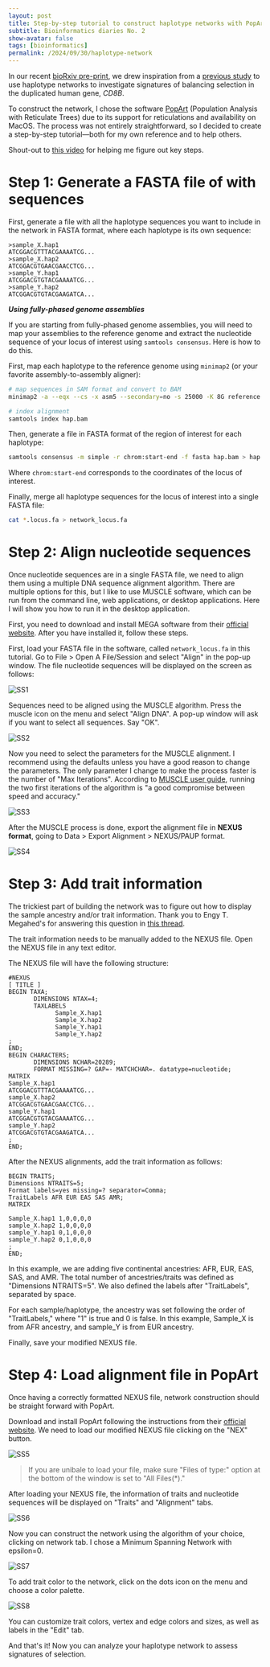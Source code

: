 ```yaml
---
layout: post
title: Step-by-step tutorial to construct haplotype networks with PopArt
subtitle: Bioinformatics diaries No. 2 
show-avatar: false
tags: [bioinformatics]
permalink: /2024/09/30/haplotype-network
---
```


In our recent [bioRxiv pre-print](https://www.biorxiv.org/content/10.1101/2024.09.26.615256v1.abstract), we drew inspiration from a [previous study](https://journals.plos.org/plosgenetics/article?id=10.1371/journal.pgen.1001157) to use haplotype networks to investigate signatures of balancing selection in the duplicated human gene, _CD8B_.

To construct the network, I chose the software [PopArt](https://besjournals.onlinelibrary.wiley.com/doi/10.1111/2041-210X.12410) (Population Analysis with Reticulate Trees) due to its support for reticulations and availability on MacOS. The process was not entirely straightforward, so I decided to create a step-by-step tutorial—both for my own reference and to help others.

Shout-out to [this video](https://www.youtube.com/watch?v=7yQ5N9fpTSA) for helping me figure out key steps.

# Step 1: Generate a FASTA file of with sequences

First, generate a file with all the haplotype sequences you want to include in the network in FASTA format, where each haplotype is its own sequence:

```
>sample_X.hap1
ATCGGACGTTTACGAAAATCG...
>sample_X.hap2
ATCGGACGTGAACGAACCTCG...
>sample_Y.hap1
ATCGGACGTGTACGAAAATCG...
>sample_Y.hap2
ATCGGACGTGTACGAAGATCA...
```

_**Using fully-phased genome assemblies**_

If you are starting from fully-phased genome assemblies, you will need to map your assemblies to the reference genome and extract the nucleotide sequence of your locus of interest using `samtools consensus`. Here is how to do this.

First, map each haplotype to the reference genome using `minimap2` (or your favorite assembly-to-assembly aligner):

```bash
# map sequences in SAM format and convert to BAM
minimap2 -a --eqx --cs -x asm5 --secondary=no -s 25000 -K 8G reference.fa hap.fa | samtools view -Sb | samtools sort > hap.bam

# index alignment
samtools index hap.bam
```

Then, generate a file in FASTA format of the region of interest for each haplotype:

```bash
samtools consensus -m simple -r chrom:start-end -f fasta hap.bam > hap.locus.fa
```

Where `chrom:start-end` corresponds to the coordinates of the locus of interest.

Finally, merge all haplotype sequences for the locus of interest into a single FASTA file:

```bash
cat *.locus.fa > network_locus.fa
```

# Step 2: Align nucleotide sequences

Once nucleotide sequences are in a single FASTA file, we need to align them using a multiple DNA sequence alignment algorithm. There are multiple options for this, but I like to use MUSCLE software, which can be run from the command line, web applications, or desktop applications. Here I will show you how to run it in the desktop application.

First, you need to download and install MEGA software from their [official website](https://www.megasoftware.net/). After you have installed it, follow these steps.

First, load your FASTA file in the software, called `network_locus.fa` in this tutorial. Go to File > Open A File/Session and select "Align" in the pop-up window. The file nucleotide sequences will be displayed on the screen as follows:

![SS1](https://github.com/dcsoto/dcsoto.github.io/blob/master/assets/img/2024-09-30-haplotype_network/SS1.png?raw=true)

Sequences need to be aligned using the MUSCLE algorithm. Press the muscle icon on the menu and select "Align DNA". A pop-up window will ask if you want to select all sequences. Say "OK".

![SS2](https://github.com/dcsoto/dcsoto.github.io/blob/master/assets/img/2024-09-30-haplotype_network/SS2.png?raw=true)

Now you need to select the parameters for the MUSCLE alignment. I recommend using the defaults unless you have a good reason to change the parameters. The only parameter I change to make the process faster is the number of "Max Iterations". According to [MUSCLE user guide](https://www.drive5.com/muscle/muscle.html), running the two first iterations of the algorithm is "a good compromise between speed and accuracy."

![SS3](https://github.com/dcsoto/dcsoto.github.io/blob/master/assets/img/2024-09-30-haplotype_network/SS3.png?raw=true)

After the MUSCLE process is done, export the alignment file in **NEXUS format**, going to Data > Export Alignment > NEXUS/PAUP format.

![SS4](https://github.com/dcsoto/dcsoto.github.io/blob/master/assets/img/2024-09-30-haplotype_network/SS4.png?raw=true)

# Step 3: Add trait information

The trickiest part of building the network was to figure out how to display the sample ancestry and/or trait information. Thank you to Engy T. Megahed's for answering this question in [this thread](https://www.researchgate.net/post/How-to-insert-traits-and-coordinates-in-PopART).

The trait information needs to be manually added to the NEXUS file. Open the NEXUS file in any text editor.

The NEXUS file will have the following structure:
```
#NEXUS
[ TITLE ]
BEGIN TAXA;
       DIMENSIONS NTAX=4;
       TAXLABELS
             Sample_X.hap1
             Sample_X.hap2
             Sample_Y.hap1
             Sample_Y.hap2
;
END;
BEGIN CHARACTERS;
       DIMENSIONS NCHAR=20289;
       FORMAT MISSING=? GAP=- MATCHCHAR=. datatype=nucleotide;
MATRIX
Sample_X.hap1
ATCGGACGTTTACGAAAATCG...
sample_X.hap2
ATCGGACGTGAACGAACCTCG...
sample_Y.hap1
ATCGGACGTGTACGAAAATCG...
sample_Y.hap2
ATCGGACGTGTACGAAGATCA...
;
END;
```

After the NEXUS alignments, add the trait information as follows:

```
BEGIN TRAITS;
Dimensions NTRAITS=5;
Format labels=yes missing=? separator=Comma;
TraitLabels AFR EUR EAS SAS AMR;
MATRIX

Sample_X.hap1 1,0,0,0,0
sample_X.hap2 1,0,0,0,0
sample_Y.hap1 0,1,0,0,0
sample_Y.hap2 0,1,0,0,0
;
END;
```

In this example, we are adding five continental ancestries: AFR, EUR, EAS, SAS, and AMR. The total number of ancestries/traits was defined as "Dimensions NTRAITS=5". We also defined the labels after "TraitLabels", separated by space.

For each sample/haplotype, the ancestry was set following the order of "TraitLabels," where "1" is true and 0 is false. In this example, Sample_X is from AFR ancestry, and sample_Y is from EUR ancestry.

Finally, save your modified NEXUS file.

# Step 4: Load alignment file in PopArt

Once having a correctly formatted NEXUS file, network construction should be straight forward with PopArt.

Download and install PopArt following the instructions from their [official website](https://popart.maths.otago.ac.nz/download/). We need to load our modified NEXUS file clicking on the "NEX" button.

![SS5](https://github.com/dcsoto/dcsoto.github.io/blob/master/assets/img/2024-09-30-haplotype_network/SS5.png?raw=true)

> If you are unibale to load your file, make sure "Files of type:" option at the bottom of the window is set to "All Files(*)."

After loading your NEXUS file, the information of traits and nucleotide sequences will be displayed on "Traits" and "Alignment" tabs.

![SS6](https://github.com/dcsoto/dcsoto.github.io/blob/master/assets/img/2024-09-30-haplotype_network/SS6.png?raw=true)

Now you can construct the network using the algorithm of your choice, clicking on network tab. I chose a Minimum Spanning Network with epsilon=0.

![SS7](https://github.com/dcsoto/dcsoto.github.io/blob/master/assets/img/2024-09-30-haplotype_network/SS7.png?raw=true)

To add trait color to the network, click on the dots icon on the menu and choose a color palette.

![SS8](https://github.com/dcsoto/dcsoto.github.io/blob/master/assets/img/2024-09-30-haplotype_network/SS8.png?raw=true)

You can customize trait colors, vertex and edge colors and sizes, as well as labels in the "Edit" tab.

And that's it! Now you can analyze your haplotype network to assess signatures of selection.
